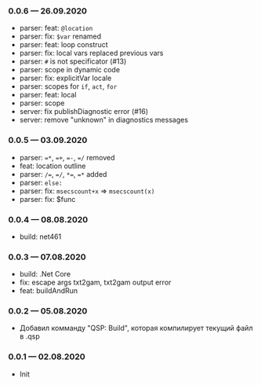 ### 0.0.6 — 26.09.2020
* parser: feat: `@location`
* parser: fix: `$var` renamed
* parser: feat: loop construct
* parser: fix: local vars replaced previous vars
* parser: `#` is not specificator (#13)
* parser: scope in dynamic code
* parser: fix: explicitVar locale
* parser: scopes for `if`, `act`, `for`
* parser: feat: local
* parser: scope
* server: fix publishDiagnostic error (#16)
* server: remove "unknown" in diagnostics messages

### 0.0.5 — 03.09.2020
* parser: `=*`, `=+`, `=-`, `=/` removed
* feat: location outline
* parser: `/=`, `=/`, `*=`, `=*` added
* parser: `else:`
* parser: fix: `msecscount+x` => `msecscount(x)`
* parser: fix: $func

### 0.0.4 — 08.08.2020
* build: net461

### 0.0.3 — 07.08.2020
* build: .Net Core
* fix: escape args txt2gam, txt2gam output error
* feat: buildAndRun

### 0.0.2 — 05.08.2020
* Добавил комманду "QSP: Build", которая компилирует текущий файл в .qsp


### 0.0.1 — 02.08.2020
* Init
